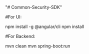 "# Common-Security-SDK" 

#For UI:

npm install -g @angular/cli
npm install

#For Backend:

mvn clean
mvn spring-boot:run 
